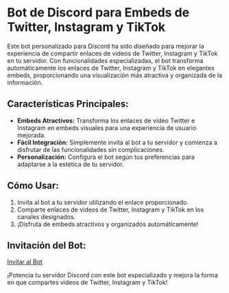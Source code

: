 # Bot de Discord para Embeds de Twitter, Instagram y TikTok

Este bot personalizado para Discord ha sido diseñado para mejorar la experiencia de compartir enlaces de videos de Twitter, Instagram y TikTok en tu servidor. Con funcionalidades especializadas, el bot transforma automáticamente los enlaces de Twitter, Instagram y TikTok en elegantes embeds, proporcionando una visualización más atractiva y organizada de la información.

## Características Principales:
- **Embeds Atractivos:** Transforma los enlaces de video Twitter e Instagram en embeds visuales para una experiencia de usuario mejorada.
- **Fácil Integración:** Simplemente invita al bot a tu servidor y comienza a disfrutar de las funcionalidades sin complicaciones.
- **Personalización:** Configura el bot según tus preferencias para adaptarse a la estética de tu servidor.

## Cómo Usar:
1. Invita al bot a tu servidor utilizando el enlace proporcionado.
2. Comparte enlaces de videos de Twitter, Instagram y TikTok en los canales designados.
3. ¡Disfruta de embeds atractivos y organizados automáticamente!

## Invitación del Bot:
[Invitar al Bot](https://discord.com/oauth2/authorize?client_id=1209931967265509378&permissions=60416&scope=applications.commands+bot)  <!-- Reemplaza con el enlace de invitación real -->

¡Potencia tu servidor Discord con este bot especializado y mejora la forma en que compartes videos de Twitter, Instagram y TikTok!

